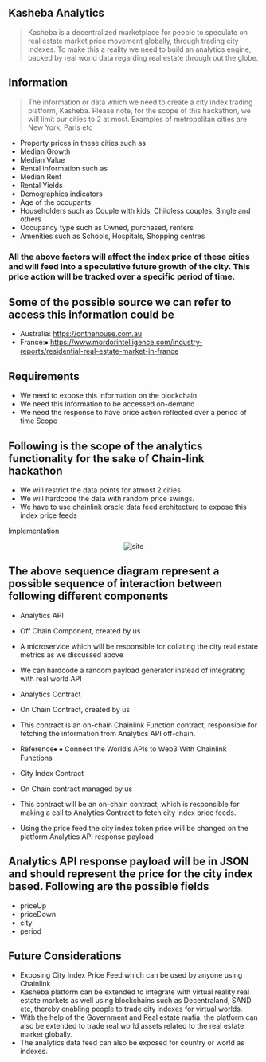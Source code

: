 ## Kasheba Analytics
> Kasheba is a decentralized marketplace for people to speculate on real estate market price movement globally, through trading city indexes. To make this a reality we need to build an analytics engine, backed by real world data regarding real estate through out the globe.

## Information
> The information or data which we need to create a city index trading platform, Kasheba. Please note, for the scope of this hackathon, we will limit our cities to 2 at most. Examples of metropolitan cities are New York, Paris etc
-	Property prices in these cities such as
-	Median Growth
-	Median Value
-	Rental information such as
-	Median Rent
-	Rental Yields
-	Demographics indicators
-	Age of the occupants
-	Householders such as Couple with kids, Childless couples, Single and others
-	Occupancy type such as Owned, purchased, renters
-	Amenities such as Schools, Hospitals, Shopping centres

### All the above factors will affect the index price of these cities and will feed into a speculative future growth of the city. This price action will be tracked over a specific period of time.

## Some of the possible source we can refer to access this information could be
-	Australia: https://onthehouse.com.au
-	France:⦁	 https://www.mordorintelligence.com/industry-reports/residential-real-estate-market-in-france

## Requirements
-	We need to expose this information on the blockchain
-	We need this information to be accessed on-demand
-	We need the response to have price action reflected over a period of time
Scope

## Following is the scope of the analytics functionality for the sake of Chain-link hackathon
-	We will restrict the data points for atmost 2 cities
-	We will hardcode the data with random price swings.
-	We have to use chainlink oracle data feed architecture to expose this index price feeds

Implementation
<p align="center" width="100%">
  <img src="https://github.com/kasheba/kasheba-platform/assets/58889001/33cdf227-6fab-44dc-aff0-1fa3a90592f7" alt="site"/>
</p>
 


## The above sequence diagram represent a possible sequence of interaction between following different components
-	Analytics API
-	Off Chain Component, created by us
-	A microservice which will be responsible for collating the city real estate metrics as we discussed above
-	We can hardcode a random payload generator instead of integrating with real world API
-	Analytics Contract
-	On Chain Contract, created by us
-	This contract is an on-chain Chainlink Function contract, responsible for fetching the information from Analytics API off-chain.

-	Reference⦁	 ⦁	Connect the World’s APIs to Web3 With Chainlink Functions
-	City Index Contract
-	On Chain contract managed by us
-	This contract will be an on-chain contract, which is responsible for making a call to Analytics Contract to fetch city index price feeds.

-	Using the price feed the city index token price will be changed on the platform
Analytics API response payload

## Analytics API response payload will be in JSON and should represent the price for the city index based. Following are the possible fields
-	priceUp
-	priceDown
-	city
-	period

## Future Considerations
-	Exposing City Index Price Feed which can be used by anyone using Chainlink
-	Kasheba platform can be extended to integrate with virtual reality real estate markets as well using blockchains such as Decentraland, SAND etc, thereby enabling people to trade city indexes for virtual worlds.
-	With the help of the Government and Real estate mafia, the platform can also be extended to trade real world assets related to the real estate market globally.
-	The analytics data feed can also be exposed for country or world as indexes.
